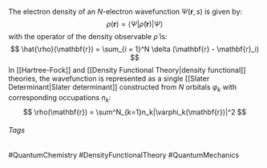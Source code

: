 The electron density of an $N$-electron wavefunction $\Psi(\mathbf{r}, s)$ is given by:
$$
\rho(\mathbf{r}) = \langle \Psi|\hat{\rho}(\mathbf{r})|\Psi \rangle
$$
with the operator of the density observable $\hat{\rho}$ is:
$$
\hat{\rho}(\mathbf{r}) = \sum_{i = 1}^N \delta (\mathbf{r} - \mathbf{r}_i)
$$
In [[Hartree-Fock]] and [[Density Functional Theory|density functional]] theories, the wavefunction is represented as a single [[Slater Determinant|Slater determinant]] constructed from $N$ orbitals $\varphi_k$ with corresponding occupations $n_k$:
$$
\rho(\mathbf{r}) = \sum^N_{k=1}n_k|\varphi_k(\mathbf{r})|^2
$$
###### Tags
#QuantumChemistry #DensityFunctionalTheory #QuantumMechanics